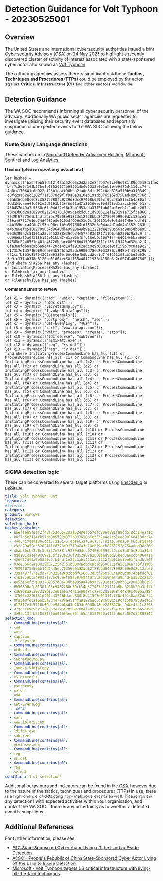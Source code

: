 # Detection Guidance for Volt Typhoon - 20230525001

## Overview

The United States and international cybersecurity authorities issued a [joint
Cybersecurity Advisory (CSA)](https://www.cisa.gov/news-events/cybersecurity-advisories/aa23-144a) on 24 May 2023 to highlight a recently discovered cluster of activity of interest associated with a state-sponsored cyber actor also known as [Volt Typhoon](https://www.microsoft.com/en-us/security/blog/2023/05/24/volt-typhoon-targets-us-critical-infrastructure-with-living-off-the-land-techniques/)

The authoring agencies assess there is significant risk these **Tactics, Techniques and Procedures (TTPs)** could be employed by the actor against **Critical Infrastructure (CI)** and other sectors worldwide.

## Detection Guidance

The WA SOC recommends informing all cyber security personnel of the advisory. Additionally WA public sector agencies are requested to investigate utilising their security event databases and report any suspicious or unexpected events to the WA SOC following the below guidance.

### Kusto Query Language detections

These can be run in [Microsoft Defender Advanced Hunting](https://learn.microsoft.com/en-us/microsoft-365/security/defender/advanced-hunting-modes?view=o365-worldwide#get-started-with-advanced-hunting-mode), [Microsoft Sentinel](https://learn.microsoft.com/en-us/azure/sentinel/kusto-overview) and [Log Analytics](https://learn.microsoft.com/en-us/azure/azure-monitor/logs/queries).

**Hashes (please report any actual hits)**

```kusto
let hashes = dynamic(['baeffeb5fdef2f42a752c65c2d2a52e84fb57efc906d981f89dd518c314e231c', 
'b4f7c5e3f14fb57be8b5f020377b993618b6e3532a4e1eb1eae9976d4130cc74', 
'4b0c4170601d6e922cf23b1caf096bba2fade3dfcf92f0ab895a5f0b9a310349', 
'c0fc29a52ec3202f71f6378d9f7f9a8a3a10eb19acb8765152d758aded98c76d', 
'd6ab36cb58c6c8c3527e788fc9239d8dcc97468b6999cf9ccd8a815c8b4a80af', 
'9dd101caee49c692e5df193b236f8d52a07a2030eed9bd858ed3aaccb406401a', 
'450437d49a7e5530c6fb04df2e56c3ab1553ada3712fab02bd1eeb1f1adbc267', 
'93ce3b6d2a18829c0212542751b309dacbdc8c1d950611efe2319aa715f3a066', 
'7939f67375e6b14dfa45ec70356e91823d12f28bbd84278992b99e0d2c12ace5', 
'389a497f27e1dd7484325e8e02bbdf656d53d5cf2601514e9b8d8974befddf61', 
'c4b185dbca490a7f93bc96eefb9a597684fdf532d5a04aa4d9b4d4b1552c283b', 
'e453e6efc5a002709057d8648dbe9998a49b9a12291dee390bb61c98a58b6e95', 
'6036390a2c81301a23c9452288e39cb34e577483d121711b6ba6230b29a3c9ff', 
'cd69e8a25a07318b153e01bba74a1ae60f8fc28eb3d56078f448461400baa984', 
'17506c2246551d401c43726bdaec800f8d41595d01311cf38a19140ad32da2f4', 
'8fa3e8fdbaa6ab5a9c44720de4514f19182adc0c9c6001c19cf159b79c0ae9c2', 
'd17317e1d5716b09cee904b8463a203dc6900d78ee2053276cc948e4f41c8295', 
'472ccfb865c81704562ea95870f60c08ef00bcd2ca1d7f09352398c05be5d05d', 
'3e9fc13fab3f8d8120bd01604ee50ff65a40121955a4150a6d2c007d34807642']);
find where SHA256 has_any (hashes)
or InitiatingProcessSHA256 has_any (hashes)
or FileHash has_any (hashes)
or FileHashSha256 has_any (hashes)
or FileHashValue has_any (hashes)
```

**CommandLines to review**

```kusto
let c1 = dynamic(["cmd", "wmic", "caption", "filesystem"]);
let c2 = dynamic(["ntds.dit"]);
let c3 = dynamic(["Secretsdump.py"]);
let c4 = dynamic(["Invoke-NinjaCopy"]);
let c5 = dynamic(["DSInternals"]);
let c6 = dynamic(["portproxy", "netsh", "add"]);
let c7 = dynamic(["Get-EventLog", "4624"]);
let c8 = dynamic(["curl", "www.ip-api.com"]);
let c9 = dynamic(["wmic", "process", "create", "stop"]);
let c10 = dynamic(["ldifde.exe", "subtree"]);
let c11 = dynamic(["mimikatz.exe"]);
let c12 = dynamic(["reg", "ss.dat"]);
let c13 = dynamic(["reg", "sy.dat"]);
find where InitiatingProcessCommandLine has_all (c1) or ProcessCommandLine has_all (c1) or CommandLine has_all (c1) or InitiatingProcessCommandLine has_all (c2) or ProcessCommandLine has_all (c2) or CommandLine has_all (c2) or InitiatingProcessCommandLine has_all (c3) or ProcessCommandLine has_all (c3) or CommandLine has_all (c3) or InitiatingProcessCommandLine has_all (c4) or ProcessCommandLine has_all (c4) or CommandLine has_all (c4) or InitiatingProcessCommandLine has_all (c5) or ProcessCommandLine has_all (c5) or CommandLine has_all (c5) or InitiatingProcessCommandLine has_all (c6) or ProcessCommandLine has_all (c6) or CommandLine has_all (c6) or InitiatingProcessCommandLine has_all (c7) or ProcessCommandLine has_all (c7) or CommandLine has_all (c7) or InitiatingProcessCommandLine has_all (c8) or ProcessCommandLine has_all (c8) or CommandLine has_all (c8) or InitiatingProcessCommandLine has_all (c9) or ProcessCommandLine has_all (c9) or CommandLine has_all (c9) or InitiatingProcessCommandLine has_all (c10) or ProcessCommandLine has_all (c10) or CommandLine has_all (c10) or InitiatingProcessCommandLine has_all (c11) or ProcessCommandLine has_all (c11) or CommandLine has_all (c11) or InitiatingProcessCommandLine has_all (c12) or ProcessCommandLine has_all (c12) or CommandLine has_all (c12) or InitiatingProcessCommandLine has_all (c13) or ProcessCommandLine has_all (c13) or CommandLine has_all (c13)
```

### SIGMA detection logic

These can be converted to several target platforms using [uncoder.io](https://uncoder.io) or [pySigma](https://github.com/SigmaHQ/pySigma).

```yaml
title: Volt Typhoon Hunt
logsource:
#service:
category:
product: windows
detection:
selection_hash:
Hashes|contains:
  - baeffeb5fdef2f42a752c65c2d2a52e84fb57efc906d981f89dd518c314e231c
  - b4f7c5e3f14fb57be8b5f020377b993618b6e3532a4e1eb1eae9976d4130cc74
  - 4b0c4170601d6e922cf23b1caf096bba2fade3dfcf92f0ab895a5f0b9a310349
  - c0fc29a52ec3202f71f6378d9f7f9a8a3a10eb19acb8765152d758aded98c76d
  - d6ab36cb58c6c8c3527e788fc9239d8dcc97468b6999cf9ccd8a815c8b4a80af
  - 9dd101caee49c692e5df193b236f8d52a07a2030eed9bd858ed3aaccb406401a
  - 450437d49a7e5530c6fb04df2e56c3ab1553ada3712fab02bd1eeb1f1adbc267
  - 93ce3b6d2a18829c0212542751b309dacbdc8c1d950611efe2319aa715f3a066
  - 7939f67375e6b14dfa45ec70356e91823d12f28bbd84278992b99e0d2c12ace5
  - 389a497f27e1dd7484325e8e02bbdf656d53d5cf2601514e9b8d8974befddf61
  - c4b185dbca490a7f93bc96eefb9a597684fdf532d5a04aa4d9b4d4b1552c283b
  - e453e6efc5a002709057d8648dbe9998a49b9a12291dee390bb61c98a58b6e95
  - 6036390a2c81301a23c9452288e39cb34e577483d121711b6ba6230b29a3c9ff
  - cd69e8a25a07318b153e01bba74a1ae60f8fc28eb3d56078f448461400baa984
  - 17506c2246551d401c43726bdaec800f8d41595d01311cf38a19140ad32da2f4
  - 8fa3e8fdbaa6ab5a9c44720de4514f19182adc0c9c6001c19cf159b79c0ae9c2
  - d17317e1d5716b09cee904b8463a203dc6900d78ee2053276cc948e4f41c8295
  - 472ccfb865c81704562ea95870f60c08ef00bcd2ca1d7f09352398c05be5d05d
  - 3e9fc13fab3f8d8120bd01604ee50ff65a40121955a4150a6d2c007d34807642
selection_cmd:
  - CommandLine|contains|all:
  - cmd
  - wmic
  - caption
  - filesystem
  - CommandLine|contains|all:
  - ntds.dit
  - CommandLine|contains|all:
  - Secretsdump.py
  - CommandLine|contains|all:
  - Invoke-NinjaCopy
  - CommandLine|contains|all:
  - DSInternals
  - CommandLine|contains|all:
  - portproxy
  - netsh
  - add
  - CommandLine|contains|all:
  - Get-EventLog
  - '4624'
  - CommandLine|contains|all:
  - curl
  - www.ip-api.com
  - CommandLine|contains|all:
  - ldifde.exe
  - subtree
  - CommandLine|contains|all:
  - mimikatz.exe
  - CommandLine|contains|all:
  - reg
  - ss.dat
  - CommandLine|contains|all:
  - reg
  - sy.dat
condition: 1 of selection*
```

Additional behaviours and indicators can be found in the [CSA](https://www.cisa.gov/news-events/cybersecurity-advisories/aa23-144a), however due to the nature of the tactics, techniques and procedures (TTPs) in use, there is a high chance of detecting non-malicious events as well. Please review any detections with expected activities within your organisation, and contact the WA SOC if there is any uncertainty as to whether a detected event is suspicious.

## Additional References

For further information, please see:

- [PRC State-Sponsored Cyber Actor Living off the Land to Evade Detection](https://media.defense.gov/2023/May/24/2003229517/-1/-1/0/CSA_Living_off_the_Land.PDF)
- [ACSC - People's Republic of China State-Sponsored Cyber Actor Living off the Land to Evade Detection](https://www.cyber.gov.au/about-us/advisories/prc-state-sponsored-cyber-actor-living-off-the-land-to-evade-detection)
- [Microsoft - Volt Typhoon targets US critical infrastructure with living-off-the-land techniques](https://www.microsoft.com/en-us/security/blog/2023/05/24/volt-typhoon-targets-us-critical-infrastructure-with-living-off-the-land-techniques/)
